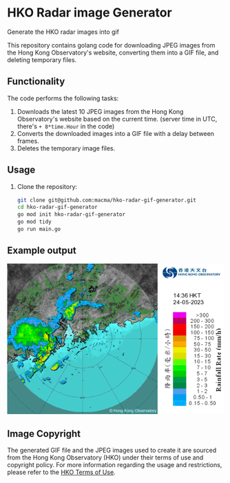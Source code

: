 # HKO Radar image Generator
Generate the HKO radar images into gif

This repository contains golang code for downloading JPEG images from the Hong Kong Observatory's website, converting them into a GIF file, and deleting temporary files.

## Functionality

The code performs the following tasks:

1. Downloads the latest 10 JPEG images from the Hong Kong Observatory's website based on the current time. (server time in UTC, there's `+ 8*time.Hour` in the code)
2. Converts the downloaded images into a GIF file with a delay between frames.
3. Deletes the temporary image files.

## Usage

1. Clone the repository:

   ```bash
   git clone git@github.com:macma/hko-radar-gif-generator.git
   cd hko-radar-gif-generator
   go mod init hko-radar-gif-generator
   go mod tidy
   go run main.go
   ```

## Example output
![generated gif](https://github.com/macma/hko-radar-gif-generator/blob/main/animation.gif?raw=true)

## Image Copyright
The generated GIF file and the JPEG images used to create it are sourced from the Hong Kong Observatory (HKO) under their terms of use and copyright policy. For more information regarding the usage and restrictions, please refer to the [HKO Terms of Use](https://www.hko.gov.hk/en/appweb/applink.htm).
